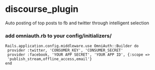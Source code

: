 # discourse_plugin

Auto posting of top posts to fb and twitter through intelligent selection

### add omniauth.rb to your config/initializers/

    Rails.application.config.middleware.use OmniAuth::Builder do
     provider :twitter, 'CONSUMER_KEY', 'CONSUMER_SECRET'
     provider :facebook, 'YOUR APP SECRET', 'YOUR APP ID', {:scope =>  
     'publish_stream,offline_access,email'}
    end
